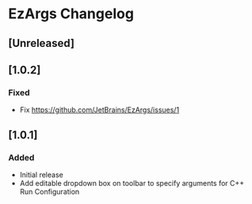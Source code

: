 <!-- Keep a Changelog guide -> https://keepachangelog.com -->

# EzArgs Changelog

## [Unreleased]
## [1.0.2]
### Fixed
- Fix https://github.com/JetBrains/EzArgs/issues/1
## [1.0.1]
### Added
- Initial release
- Add editable dropdown box on toolbar to specify arguments for C++ Run Configuration 
